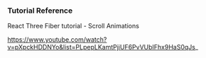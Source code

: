 ### Tutorial Reference

React Three Fiber tutorial - Scroll Animations

https://www.youtube.com/watch?v=pXpckHDDNYo&list=PLpepLKamtPjiUF6PvVUbIFhx9HaS0qJs_
